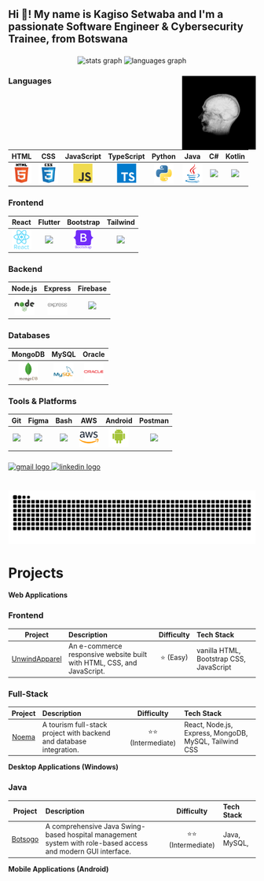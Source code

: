 <h2 align="left">Hi 👋! My name is Kagiso Setwaba and I'm a passionate Software Engineer & Cybersecurity Trainee, from Botswana</h2>

###

<div align="center">
  <img src="https://github-readme-stats.vercel.app/api?username=zingerw1&hide_title=false&hide_rank=false&show_icons=true&include_all_commits=true&count_private=true&disable_animations=false&theme=dracula&locale=en&hide_border=false" height="150" alt="stats graph"  />
  <img src="https://github-readme-stats.vercel.app/api/top-langs?username=zingerw1&locale=en&hide_title=false&layout=compact&card_width=320&langs_count=5&theme=dracula&hide_border=false" height="150" alt="languages graph"  />
</div>

###

<img align="right" height="150" src="https://raw.githubusercontent.com/zingerw1/zingerw1/main/HeadSpinning.gif" />


###


<h3 align="left">Languages</h3>

| HTML | CSS | JavaScript | TypeScript | Python | Java | C# | Kotlin |
|:----:|:---:|:----------:|:----------:|:------:|:----:|:--:|:------:|
| <img src="https://raw.githubusercontent.com/devicons/devicon/master/icons/html5/html5-original-wordmark.svg" width="40"/> | <img src="https://raw.githubusercontent.com/devicons/devicon/master/icons/css3/css3-original-wordmark.svg" width="40"/> | <img src="https://raw.githubusercontent.com/devicons/devicon/master/icons/javascript/javascript-original.svg" width="40"/> | <img src="https://raw.githubusercontent.com/devicons/devicon/master/icons/typescript/typescript-original.svg" width="40"/> | <img src="https://raw.githubusercontent.com/devicons/devicon/master/icons/python/python-original.svg" width="40"/> | <img src="https://raw.githubusercontent.com/devicons/devicon/master/icons/java/java-original.svg" width="40"/> | <img src="https://cdn.jsdelivr.net/gh/devicons/devicon/icons/csharp/csharp-original.svg" width="40"/> | <img src="https://www.vectorlogo.zone/logos/kotlinlang/kotlinlang-icon.svg" width="40"/> |

<h3 align="left">Frontend</h3>

| React | Flutter | Bootstrap | Tailwind |
|:-----:|:------:|:--------:|:--------:|
| <img src="https://raw.githubusercontent.com/devicons/devicon/master/icons/react/react-original-wordmark.svg" width="40"/> | <img src="https://www.vectorlogo.zone/logos/flutterio/flutterio-icon.svg" width="40"/> | <img src="https://raw.githubusercontent.com/devicons/devicon/master/icons/bootstrap/bootstrap-plain-wordmark.svg" width="40"/> | <img src="https://www.vectorlogo.zone/logos/tailwindcss/tailwindcss-icon.svg" width="40"/> |

<h3 align="left">Backend</h3>

| Node.js | Express | Firebase |
|:-------:|:-------:|:--------:|
| <img src="https://raw.githubusercontent.com/devicons/devicon/master/icons/nodejs/nodejs-original-wordmark.svg" width="40"/> | <img src="https://raw.githubusercontent.com/devicons/devicon/master/icons/express/express-original-wordmark.svg" width="40"/> | <img src="https://www.vectorlogo.zone/logos/firebase/firebase-icon.svg" width="40"/> |

<h3 align="left">Databases</h3>

| MongoDB | MySQL | Oracle |
|:-------:|:----:|:------:|
| <img src="https://raw.githubusercontent.com/devicons/devicon/master/icons/mongodb/mongodb-original-wordmark.svg" width="40"/> | <img src="https://raw.githubusercontent.com/devicons/devicon/master/icons/mysql/mysql-original-wordmark.svg" width="40"/> | <img src="https://raw.githubusercontent.com/devicons/devicon/master/icons/oracle/oracle-original.svg" width="40"/> |

<h3 align="left">Tools & Platforms</h3>

| Git | Figma | Bash | AWS | Android | Postman |
|:---:|:----:|:---:|:--:|:------:|:-------:|
| <img src="https://www.vectorlogo.zone/logos/git-scm/git-scm-icon.svg" width="40"/> | <img src="https://www.vectorlogo.zone/logos/figma/figma-icon.svg" width="40"/> | <img src="https://www.vectorlogo.zone/logos/gnu_bash/gnu_bash-icon.svg" width="40"/> | <img src="https://raw.githubusercontent.com/devicons/devicon/master/icons/amazonwebservices/amazonwebservices-original-wordmark.svg" width="40"/> | <img src="https://raw.githubusercontent.com/devicons/devicon/master/icons/android/android-original-wordmark.svg" width="40"/> | <img src="https://www.vectorlogo.zone/logos/getpostman/getpostman-icon.svg" width="40"/> |



###

<div align="left">
  <a href="mailto:k.setwaba04@gmail.com" target="_blank">
    <img src="https://img.shields.io/static/v1?message=Gmail&logo=gmail&label=&color=D14836&logoColor=white&labelColor=&style=for-the-badge" height="35" alt="gmail logo"  />
  </a>
  <a href="https://www.linkedin.com/in/kagiso-setwaba-ab465b261/" target="_blank">
    <img src="https://img.shields.io/static/v1?message=LinkedIn&logo=linkedin&label=&color=0077B5&logoColor=white&labelColor=&style=for-the-badge" height="35" alt="linkedin logo"  />
  </a>
</div>


###

<br clear="both">

<picture>
  <source media="(prefers-color-scheme: dark)" srcset="https://raw.githubusercontent.com/zingerw1/zingerw1/output/snake_dark.svg" />
  <source media="(prefers-color-scheme: light)" srcset="https://raw.githubusercontent.com/zingerw1/zingerw1/output/snake_light.svg" />
  <img src="https://raw.githubusercontent.com/zingerw1/zingerw1/output/snake_light.svg" alt="Snake animation" />
</picture>


# Projects
 **Web Applications**

### Frontend
| Project | Description | Difficulty | Tech Stack |
|:-------:|:-----------|:----------:|:-----------|
| [UnwindApparel](https://github.com/zingerw1/UnwindApparel) | An e-commerce responsive website built with HTML, CSS, and JavaScript. | ⭐ (Easy) | vanilla HTML, Bootstrap CSS, JavaScript |

### Full-Stack
| Project | Description | Difficulty | Tech Stack |
|:-------:|:-----------|:----------:|:-----------|
| [Noema](https://github.com/zingerw1/Noema) | A tourism full-stack project with backend and database integration. | ⭐⭐ (Intermediate) |  React, Node.js, Express, MongoDB, MySQL, Tailwind CSS |








**Desktop Applications (Windows)**

### Java
| Project | Description | Difficulty | Tech Stack |
|:-------:|:-----------|:----------:|:-----------|
| [Botsogo](https://github.com/zingerw1/Botsogo) | A comprehensive Java Swing-based hospital management system with role-based access and modern GUI interface. | ⭐⭐ (Intermediate) | Java, MySQL, |


**Mobile Applications (Android)**


